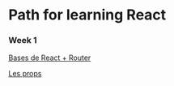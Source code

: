 # Path for learning React

### Week 1

[Bases de React + Router](https://github.com/ndjerrou/basics)

[Les props](https://github.com/ndjerrou/props_events_state)

